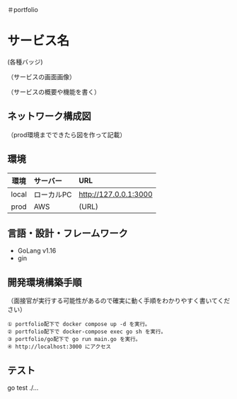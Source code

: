 ＃portfolio

# サービス名
(各種バッジ)

（サービスの画面画像）

（サービスの概要や機能を書く）

## ネットワーク構成図
（prod環境までできたら図を作って記載）

## 環境
|環境|サーバー|URL|
|:---:|:---|:---|
|local|ローカルPC|http://127.0.0.1:3000|
|prod|AWS|(URL)|

## 言語・設計・フレームワーク
- GoLang v1.16
- gin

## 開発環境構築手順
（面接官が実行する可能性があるので確実に動く手順をわかりやすく書いてください）
```
① portfolio配下で docker compose up -d を実行。
② portfolio配下で docker-compose exec go sh を実行。
③ portfolio/go配下で go run main.go を実行。
④ http://localhost:3000 にアクセス
```

## テスト
go test ./...